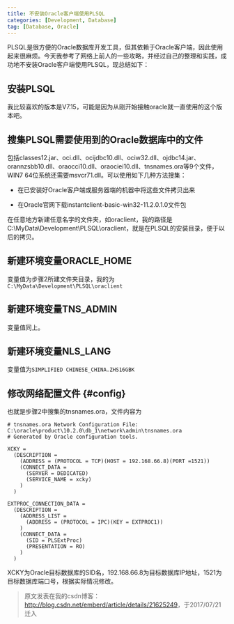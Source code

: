 ```yaml
---
title: 不安装Oracle客户端使用PLSQL
categories: [Development, Database]
tag: [Database, Oracle]
---
```



PLSQL是很方便的Oracle数据库开发工具，但其依赖于Oracle客户端，因此使用起来很麻烦。今天我参考了网络上前人的一些攻略，并经过自己的整理和实践，成功地不安装Oracle客户端使用PLSQL，现总结如下：

## 安装PLSQL
我比较喜欢的版本是V7.15，可能是因为从刚开始接触oracle就一直使用的这个版本吧。

## 搜集PLSQL需要使用到的Oracle数据库中的文件
包括classes12.jar、oci.dll、ocijdbc10.dll、ociw32.dll、ojdbc14.jar、orannzsbb10.dll、oraocci10.dll、oraociei10.dll、tnsnames.ora等9个文件，WIN7 64位系统还需要msvcr71.dll。可以使用如下几种方法搜集：

* 在已安装好Oracle客户端或服务器端的机器中将这些文件拷贝出来

* 在Oracle官网下载instantclient-basic-win32-11.2.0.1.0文件包

在任意地方新建任意名字的文件夹，如oraclient，我的路径是C:\MyData\Development\PLSQL\oraclient，就是在PLSQL的安装目录，便于以后的拷贝。

## 新建环境变量ORACLE_HOME
变量值为步骤2所建文件夹目录，我的为`C:\MyData\Development\PLSQL\oraclient`

## 新建环境变量TNS_ADMIN
变量值同上。

## 新建环境变量NLS_LANG
变量值为`SIMPLIFIED CHINESE_CHINA.ZHS16GBK`

## 修改网络配置文件 {#config}
也就是步骤2中搜集的tnsnames.ora，文件内容为
```
# tnsnames.ora Network Configuration File: C:\oracle\product\10.2.0\db_1\network\admin\tnsnames.ora
# Generated by Oracle configuration tools.

XCKY =
  (DESCRIPTION =
    (ADDRESS = (PROTOCOL = TCP)(HOST = 192.168.66.8)(PORT =1521))
    (CONNECT_DATA =
      (SERVER = DEDICATED)
      (SERVICE_NAME = xcky)
    )
  )

EXTPROC_CONNECTION_DATA =
  (DESCRIPTION =
    (ADDRESS_LIST =
      (ADDRESS = (PROTOCOL = IPC)(KEY = EXTPROC1))
    )
    (CONNECT_DATA =
      (SID = PLSExtProc)
      (PRESENTATION = RO)
    )
  )
```
XCKY为Oracle目标数据库的SID名，192.168.66.8为目标数据库IP地址，1521为目标数据库端口号，根据实际情况修改。

> 原文发表在我的csdn博客：<http://blog.csdn.net/emberd/article/details/21625249>，于2017/07/21迁入